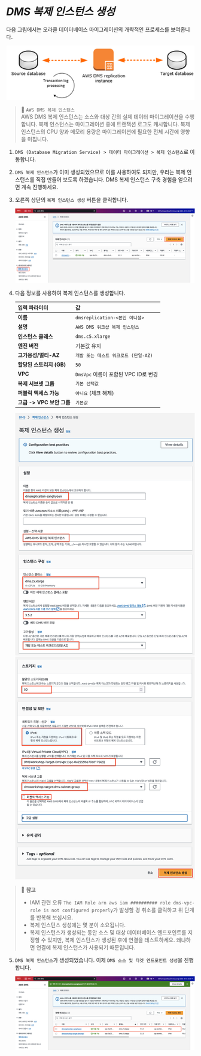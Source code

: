 # ***DMS 복제 인스턴스 생성***


다음 그림에서는 오라클 데이터베이스 마이그레이션의 개략적인 프로세스를 보여줍니다.

![Oracle 데이터베이스 마이그레이션의 개략적인 프로세스](../../images/oracle-migration-high-level-process.png)

> 📕 ```AWS DMS 복제 인스턴스```<br>
> AWS DMS 복제 인스턴스는 소스와 대상 간의 실제 데이터 마이그레이션을 수행합니다. 복제 인스턴스는 마이그레이션 중에 트랜잭션 로그도 캐시합니다. 복제 인스턴스의 CPU 양과 메모리 용량은 마이그레이션에 필요한 전체 시간에 영향을 미칩니다.

1. ```DMS (Database Migration Service) > 데이터 마이그레이션 > 복제 인스턴스```로 이동합니다.
2. ```DMS 복제 인스턴스```가 이미 생성되었으므로 이를 사용하여도 되지만, 우리는 복제 인스턴스를 직접 만들어 보도록 하겠습니다. DMS 복제 인스턴스 구축 경험을 얻으려면 계속 진행하세요.
3. 오른쪽 상단의 ```복제 인스턴스 생성``` 버튼을 클릭합니다.

    ![복제 인스턴스 생성 버튼](../../images/dms-create-rep-instance-button.png)

4. 다음 정보를 사용하여 복제 인스턴스를 생성합니다.
    
   | **입력 파라미터**         | **값**                           |
   |---------------------|---------------------------------|
   | **이름**              | ```dmsreplication-<본인 이니셜>```   |
   | **설명**              | ```AWS DMS 워크샵 복제 인스턴스```       |
   | **인스턴스 클래스**        | ```dms.c5.xlarge```             |
   | **엔진 버전**           | 기본값 유지                          |
   | **고가용성/멀티-AZ**      | ```개발 또는 테스트 워크로드 (단일-AZ)```    |
   | **할당된 스토리지 (GB)**   | ```50```                        |
   | **VPC**             | ```DmsVpc``` 이름이 포함된 VPC ID로 변경 |
   | **복제 서브넷 그룹**       | ```기본 선택값``` |
   | **퍼블릭 액세스 가능**      | ```아니요``` (체크 해제)               |
   | **고급 -> VPC 보안 그룹** | ```기본값```                       |

   ![복제 인스턴스 생성 1](../../images/dms-create-rep-instance-info1.png)<br>
   ![복제 인스턴스 생성 2](../../images/dms-create-rep-instance-info2.png)
 
> 📒 **참고**
> - IAM 관련 오류 ```The IAM Role arn aws iam ########## role dms-vpc-role is not configured properly```가 발생할 경 취소를 클릭하고 위 단계를 반복해 보십시요.<br>
> - 복제 인스턴스 생성에는 몇 분이 소요됩니다.<br>
> - 복제 인스턴스가 생성되는 동안 소스 및 대상 데이터베이스 엔드포인트를 지정할 수 있지만, 복제 인스턴스가 생성된 후에 연결을 테스트하세요. 왜냐하면 연결에 복제 인스턴스가 사용되기 때문입니다.

5. ```DMS 복제 인스턴스```가 생성되었습니다. 이제 ```DMS 소스 및 타겟 엔드포인트 생성```을 진행합니다.

   ![복제 인스턴스 생성 완료](../../images/dms-create-rep-instance-complete.png)

